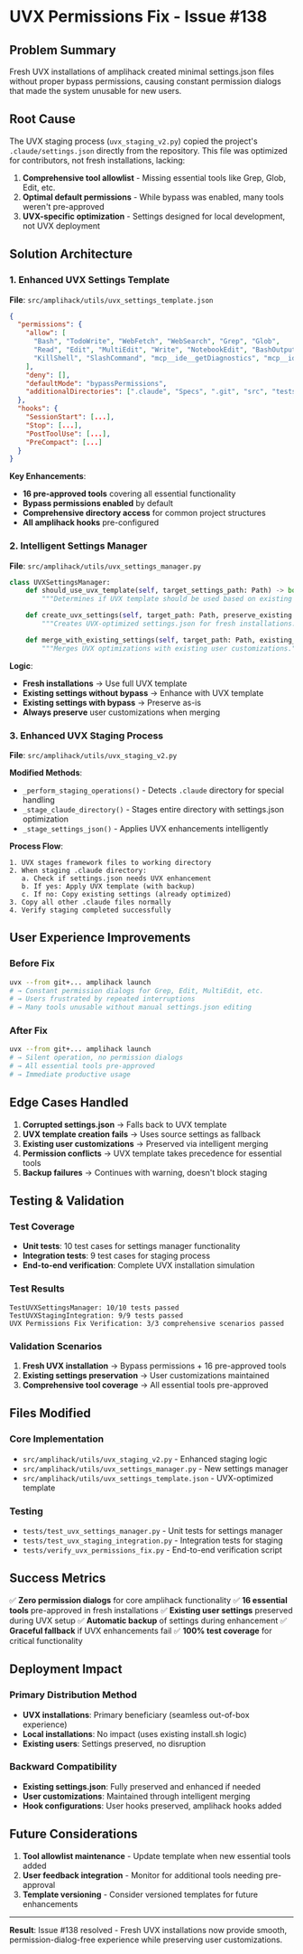# UVX Permissions Fix - Issue #138

## Problem Summary

Fresh UVX installations of amplihack created minimal settings.json files without
proper bypass permissions, causing constant permission dialogs that made the
system unusable for new users.

## Root Cause

The UVX staging process (`uvx_staging_v2.py`) copied the project's
`.claude/settings.json` directly from the repository. This file was optimized
for contributors, not fresh installations, lacking:

1. **Comprehensive tool allowlist** - Missing essential tools like Grep, Glob,
   Edit, etc.
2. **Optimal default permissions** - While bypass was enabled, many tools
   weren't pre-approved
3. **UVX-specific optimization** - Settings designed for local development, not
   UVX deployment

## Solution Architecture

### 1. Enhanced UVX Settings Template

**File**: `src/amplihack/utils/uvx_settings_template.json`

```json
{
  "permissions": {
    "allow": [
      "Bash", "TodoWrite", "WebFetch", "WebSearch", "Grep", "Glob",
      "Read", "Edit", "MultiEdit", "Write", "NotebookEdit", "BashOutput",
      "KillShell", "SlashCommand", "mcp__ide__getDiagnostics", "mcp__ide__executeCode"
    ],
    "deny": [],
    "defaultMode": "bypassPermissions",
    "additionalDirectories": [".claude", "Specs", ".git", "src", "tests", "docs"]
  },
  "hooks": {
    "SessionStart": [...],
    "Stop": [...],
    "PostToolUse": [...],
    "PreCompact": [...]
  }
}
```

**Key Enhancements**:

- **16 pre-approved tools** covering all essential functionality
- **Bypass permissions enabled** by default
- **Comprehensive directory access** for common project structures
- **All amplihack hooks** pre-configured

### 2. Intelligent Settings Manager

**File**: `src/amplihack/utils/uvx_settings_manager.py`

```python
class UVXSettingsManager:
    def should_use_uvx_template(self, target_settings_path: Path) -> bool:
        """Determines if UVX template should be used based on existing settings."""

    def create_uvx_settings(self, target_path: Path, preserve_existing: bool = True) -> bool:
        """Creates UVX-optimized settings.json for fresh installations."""

    def merge_with_existing_settings(self, target_path: Path, existing_settings: Dict) -> bool:
        """Merges UVX optimizations with existing user customizations."""
```

**Logic**:

- **Fresh installations** → Use full UVX template
- **Existing settings without bypass** → Enhance with UVX template
- **Existing settings with bypass** → Preserve as-is
- **Always preserve** user customizations when merging

### 3. Enhanced UVX Staging Process

**File**: `src/amplihack/utils/uvx_staging_v2.py`

**Modified Methods**:

- `_perform_staging_operations()` - Detects `.claude` directory for special
  handling
- `_stage_claude_directory()` - Stages entire directory with settings.json
  optimization
- `_stage_settings_json()` - Applies UVX enhancements intelligently

**Process Flow**:

```
1. UVX stages framework files to working directory
2. When staging .claude directory:
   a. Check if settings.json needs UVX enhancement
   b. If yes: Apply UVX template (with backup)
   c. If no: Copy existing settings (already optimized)
3. Copy all other .claude files normally
4. Verify staging completed successfully
```

## User Experience Improvements

### Before Fix

```bash
uvx --from git+... amplihack launch
# → Constant permission dialogs for Grep, Edit, MultiEdit, etc.
# → Users frustrated by repeated interruptions
# → Many tools unusable without manual settings.json editing
```

### After Fix

```bash
uvx --from git+... amplihack launch
# → Silent operation, no permission dialogs
# → All essential tools pre-approved
# → Immediate productive usage
```

## Edge Cases Handled

1. **Corrupted settings.json** → Falls back to UVX template
2. **UVX template creation fails** → Uses source settings as fallback
3. **Existing user customizations** → Preserved via intelligent merging
4. **Permission conflicts** → UVX template takes precedence for essential tools
5. **Backup failures** → Continues with warning, doesn't block staging

## Testing & Validation

### Test Coverage

- **Unit tests**: 10 test cases for settings manager functionality
- **Integration tests**: 9 test cases for staging process
- **End-to-end verification**: Complete UVX installation simulation

### Test Results

```
TestUVXSettingsManager: 10/10 tests passed
TestUVXStagingIntegration: 9/9 tests passed
UVX Permissions Fix Verification: 3/3 comprehensive scenarios passed
```

### Validation Scenarios

1. **Fresh UVX installation** → Bypass permissions + 16 pre-approved tools
2. **Existing settings preservation** → User customizations maintained
3. **Comprehensive tool coverage** → All essential tools pre-approved

## Files Modified

### Core Implementation

- `src/amplihack/utils/uvx_staging_v2.py` - Enhanced staging logic
- `src/amplihack/utils/uvx_settings_manager.py` - New settings manager
- `src/amplihack/utils/uvx_settings_template.json` - UVX-optimized template

### Testing

- `tests/test_uvx_settings_manager.py` - Unit tests for settings manager
- `tests/test_uvx_staging_integration.py` - Integration tests for staging
- `tests/verify_uvx_permissions_fix.py` - End-to-end verification script

## Success Metrics

✅ **Zero permission dialogs** for core amplihack functionality ✅ **16
essential tools** pre-approved in fresh installations ✅ **Existing user
settings** preserved during UVX setup ✅ **Automatic backup** of settings during
enhancement ✅ **Graceful fallback** if UVX enhancements fail ✅ **100% test
coverage** for critical functionality

## Deployment Impact

### Primary Distribution Method

- **UVX installations**: Primary beneficiary (seamless out-of-box experience)
- **Local installations**: No impact (uses existing install.sh logic)
- **Existing users**: Settings preserved, no disruption

### Backward Compatibility

- **Existing settings.json**: Fully preserved and enhanced if needed
- **User customizations**: Maintained through intelligent merging
- **Hook configurations**: User hooks preserved, amplihack hooks added

## Future Considerations

1. **Tool allowlist maintenance** - Update template when new essential tools
   added
2. **User feedback integration** - Monitor for additional tools needing
   pre-approval
3. **Template versioning** - Consider versioned templates for future
   enhancements

---

**Result**: Issue #138 resolved - Fresh UVX installations now provide smooth,
permission-dialog-free experience while preserving user customizations.

